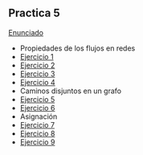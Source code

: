 ## Practica 5

[Enunciado](Ejercicios/Enunciado_5.pdf)

- Propiedades de los flujos en redes
- [Ejercicio 1](Ejercicios/Ej_01.md)
- [Ejercicio 2](Ejercicios/Ej_02.md)
- [Ejercicio 3](Ejercicios/Ej_03.md)
- [Ejercicio 4](Ejercicios/Ej_04.md) 
- Caminos disjuntos en un grafo
- [Ejercicio 5](Ejercicios/Ej_05.md)
- [Ejercicio 6](Ejercicios/Ej_06.md)
- Asignación
- [Ejercicio 7](Ejercicios/Ej_07.md)
- [Ejercicio 8](Ejercicios/Ej_08.md)
- [Ejercicio 9](Ejercicios/Ej_09.md)